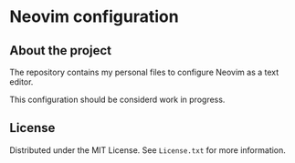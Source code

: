 <h1>Neovim configuration</h1>

## About the project

The repository contains my personal files to configure Neovim as a text editor.

This configuration should be considerd work in progress.

## License
Distributed under the MIT License. See `License.txt` for more information.

